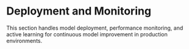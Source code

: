 # Deployment and Monitoring

This section handles model deployment, performance monitoring, and active learning for continuous model improvement in production environments.